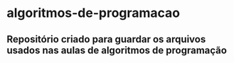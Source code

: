 # algoritmos-de-programacao
## Repositório criado para guardar os arquivos usados nas aulas de algoritmos de programação
